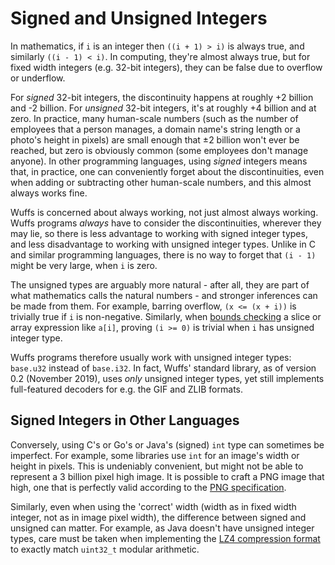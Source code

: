 # Signed and Unsigned Integers

In mathematics, if `i` is an integer then `((i + 1) > i)` is always true, and
similarly `((i - 1) < i)`. In computing, they're almost always true, but for
fixed width integers (e.g. 32-bit integers), they can be false due to overflow
or underflow.

For *signed* 32-bit integers, the discontinuity happens at roughly +2 billion
and -2 billion. For *unsigned* 32-bit integers, it's at roughly +4 billion and
at zero. In practice, many human-scale numbers (such as the number of employees
that a person manages, a domain name's string length or a photo's height in
pixels) are small enough that ±2 billion won't ever be reached, but zero is
obviously common (some employees don't manage anyone). In other programming
languages, using *signed* integers means that, in practice, one can
conveniently forget about the discontinuities, even when adding or subtracting
other human-scale numbers, and this almost always works fine.

Wuffs is concerned about always working, not just almost always working. Wuffs
programs *always* have to consider the discontinuities, wherever they may lie,
so there is less advantage to working with signed integer types, and less
disadvantage to working with unsigned integer types. Unlike in C and similar
programming languages, there is no way to forget that `(i - 1)` might be very
large, when `i` is zero.

The unsigned types are arguably more natural - after all, they are part of what
mathematics calls the natural numbers - and stronger inferences can be made
from them. For example, barring overflow, `(x <= (x + i))` is trivially true if
`i` is non-negative. Similarly, when [bounds
checking](/doc/note/bounds-checking.md) a slice or array expression like
`a[i]`, proving `(i >= 0)` is trivial when `i` has unsigned integer type.

Wuffs programs therefore usually work with unsigned integer types: `base.u32`
instead of `base.i32`. In fact, Wuffs' standard library, as of version 0.2
(November 2019), uses *only* unsigned integer types, yet still implements
full-featured decoders for e.g. the GIF and ZLIB formats.


## Signed Integers in Other Languages

Conversely, using C's or Go's or Java's (signed) `int` type can sometimes be
imperfect. For example, some libraries use `int` for an image's width or height
in pixels. This is undeniably convenient, but might not be able to represent a
3 billion pixel high image. It is possible to craft a PNG image that high, one
that is perfectly valid according to the [PNG
specification](https://www.w3.org/TR/2003/REC-PNG-20031110/#11IHDR).

Similarly, even when using the 'correct' width (width as in fixed width
integer, not as in image pixel width), the difference between signed and
unsigned can matter. For example, as Java doesn't have unsigned integer types,
care must be taken when implementing the [LZ4 compression
format](https://github.com/lz4/lz4/issues/792) to exactly match `uint32_t`
modular arithmetic.
